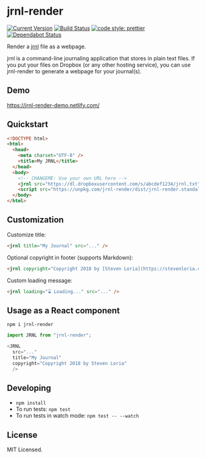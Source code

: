 # jrnl-render

[![Current Version](https://img.shields.io/npm/v/jrnl-render.svg)](https://www.npmjs.org/package/jrnl-render)
[![Build Status](https://travis-ci.org/sloria/jrnl-render.svg?branch=master)](https://travis-ci.org/sloria/jrnl-render)
[![code style: prettier](https://img.shields.io/badge/code_style-prettier-ff69b4.svg?style=flat-square)](https://github.com/prettier/prettier)
[![Dependabot Status](https://api.dependabot.com/badges/status?host=github&identifier=142367266)](https://dependabot.com)

Render a [jrnl](http://jrnl.sh) file as a webpage.

jrnl is a command-line journaling application that stores in
plain text files. If you put your files on Dropbox (or any other
hosting service), you can use jrnl-render to generate a webpage for your
journal(s).

## Demo

https://jrnl-render-demo.netlify.com/

## Quickstart

```html
<!DOCTYPE html>
<html>
  <head>
    <meta charset="UTF-8" />
    <title>My JRNL</title>
  </head>
  <body>
    <!-- CHANGEME: Use your own URL here -->
    <jrnl src="https://dl.dropboxusercontent.com/s/abcdef1234/jrnl.txt" />
    <script src="https://unpkg.com/jrnl-render/dist/jrnl-render.standalone.min.js"></script>
  </body>
</html>
```

## Customization

Customize title:

```html
<jrnl title="My Journal" src="..." />
```

Optional copyright in footer (supports Markdown):

```html
<jrnl copyright="Copyright 2018 by [Steven Loria](https://stevenloria.com)" src="..." />
```

Custom loading message:

```html
<jrnl loading="⌛️ Loading..." src="..." />
```

## Usage as a React component

```
npm i jrnl-render
```

```javascript
import JRNL from "jrnl-render";

<JRNL
  src="..."
  title="My Journal"
  copyright="Copyright 2018 by Steven Loria"
  />
```

## Developing

* `npm install`
* To run tests: `npm test`
* To run tests in watch mode: `npm test -- --watch`

## License

MIT Licensed.
